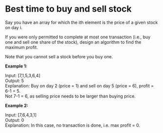 # Best time to buy and sell stock

Say you have an array for which the ith element is the price of a given stock on day i.

If you were only permitted to complete at most one transaction (i.e., buy one and sell one share of the stock), design an algorithm to find the maximum profit.

Note that you cannot sell a stock before you buy one.

**Example 1:**

Input: [7,1,5,3,6,4]<br>
Output: 5<br>
Explanation: Buy on day 2 (price = 1) and sell on day 5 (price = 6), profit = 6-1 = 5.<br>
Not 7-1 = 6, as selling price needs to be larger than buying price.

**Example 2:**

Input: [7,6,4,3,1]<br>
Output: 0<br>
Explanation: In this case, no transaction is done, i.e. max profit = 0.